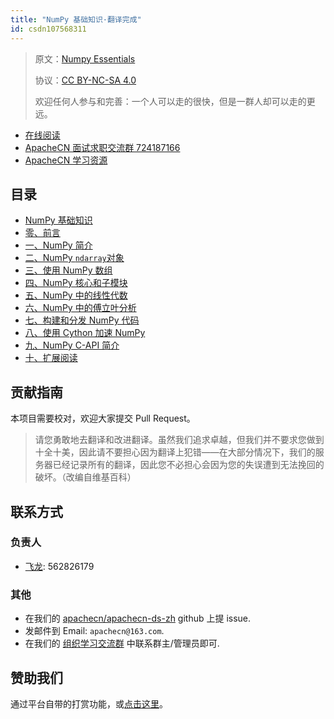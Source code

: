 ```yaml
---
title: "NumPy 基础知识·翻译完成"
id: csdn107568311
---
```


> 原文：[Numpy Essentials](https://b-ok.global/book/3630897/8b660d)
> 
> 协议：[CC BY-NC-SA 4.0](http://creativecommons.org/licenses/by-nc-sa/4.0/)
> 
> 欢迎任何人参与和完善：一个人可以走的很快，但是一群人却可以走的更远。

*   [在线阅读](https://ds.apachecn.org/)
*   [ApacheCN 面试求职交流群 724187166](https://jq.qq.com/?_wv=1027&k=54ujcL3)
*   [ApacheCN 学习资源](http://www.apachecn.org/)

## 目录

*   [NumPy 基础知识](https://github.com/apachecn/apachecn-ds-zh/blob/master/docs/numpy-essentials/README.md)
*   [零、前言](https://github.com/apachecn/apachecn-ds-zh/blob/master/docs/numpy-essentials/0.md)
*   [一、NumPy 简介](https://github.com/apachecn/apachecn-ds-zh/blob/master/docs/numpy-essentials/1.md)
*   [二、NumPy `ndarray`对象](https://github.com/apachecn/apachecn-ds-zh/blob/master/docs/numpy-essentials/2.md)
*   [三、使用 NumPy 数组](https://github.com/apachecn/apachecn-ds-zh/blob/master/docs/numpy-essentials/3.md)
*   [四、NumPy 核心和子模块](https://github.com/apachecn/apachecn-ds-zh/blob/master/docs/numpy-essentials/4.md)
*   [五、NumPy 中的线性代数](https://github.com/apachecn/apachecn-ds-zh/blob/master/docs/numpy-essentials/5.md)
*   [六、NumPy 中的傅立叶分析](https://github.com/apachecn/apachecn-ds-zh/blob/master/docs/numpy-essentials/6.md)
*   [七、构建和分发 NumPy 代码](https://github.com/apachecn/apachecn-ds-zh/blob/master/docs/numpy-essentials/7.md)
*   [八、使用 Cython 加速 NumPy](https://github.com/apachecn/apachecn-ds-zh/blob/master/docs/numpy-essentials/8.md)
*   [九、NumPy C-API 简介](https://github.com/apachecn/apachecn-ds-zh/blob/master/docs/numpy-essentials/9.md)
*   [十、扩展阅读](https://github.com/apachecn/apachecn-ds-zh/blob/master/docs/numpy-essentials/10.md)

## 贡献指南

本项目需要校对，欢迎大家提交 Pull Request。

> 请您勇敢地去翻译和改进翻译。虽然我们追求卓越，但我们并不要求您做到十全十美，因此请不要担心因为翻译上犯错——在大部分情况下，我们的服务器已经记录所有的翻译，因此您不必担心会因为您的失误遭到无法挽回的破坏。（改编自维基百科）

## 联系方式

### 负责人

*   [飞龙](https://github.com/wizardforcel): 562826179

### 其他

*   在我们的 [apachecn/apachecn-ds-zh](https://github.com/apachecn/apachecn-ds-zh) github 上提 issue.
*   发邮件到 Email: `apachecn@163.com`.
*   在我们的 [组织学习交流群](http://www.apachecn.org/organization/348.html) 中联系群主/管理员即可.

## 赞助我们

通过平台自带的打赏功能，或[点击这里](https://imgconvert.csdnimg.cn/aHR0cDovL2hvbWUuYXBhY2hlY24ub3JnL2ltZy9hYm91dC9kb25hdGUuanBn?x-oss-process=image/format,png)。